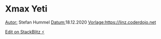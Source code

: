 # Xmax Yeti

<Autor:> Stefan Hummel
<Datum:>18.12.2020
<Vorlage:>https://linz.coderdojo.net

[Edit on StackBlitz ⚡️](https://stackblitz.com/edit/p5-xmas-yeti-2020-12-18)
